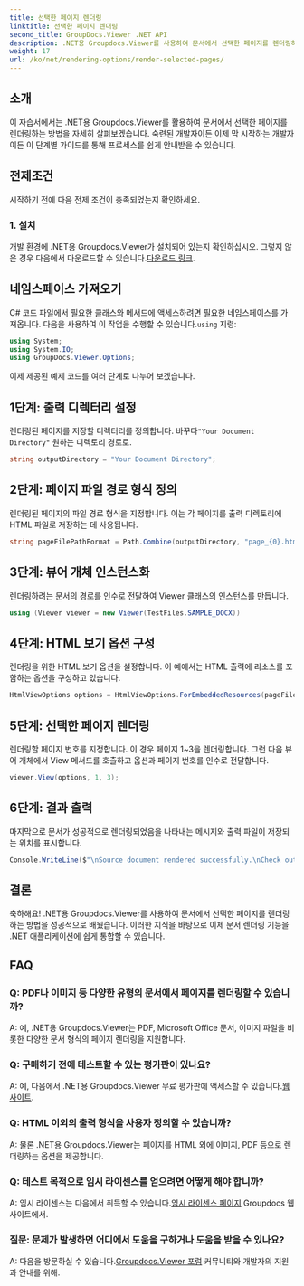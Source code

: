 ```yaml
---
title: 선택한 페이지 렌더링
linktitle: 선택한 페이지 렌더링
second_title: GroupDocs.Viewer .NET API
description: .NET용 Groupdocs.Viewer를 사용하여 문서에서 선택한 페이지를 렌더링하는 방법을 알아보세요. 코드 예제가 포함된 단계별 튜토리얼입니다.
weight: 17
url: /ko/net/rendering-options/render-selected-pages/
---
```

## 소개

이 자습서에서는 .NET용 Groupdocs.Viewer를 활용하여 문서에서 선택한 페이지를 렌더링하는 방법을 자세히 살펴보겠습니다. 숙련된 개발자이든 이제 막 시작하는 개발자이든 이 단계별 가이드를 통해 프로세스를 쉽게 안내받을 수 있습니다.

## 전제조건

시작하기 전에 다음 전제 조건이 충족되었는지 확인하세요.

### 1. 설치

 개발 환경에 .NET용 Groupdocs.Viewer가 설치되어 있는지 확인하십시오. 그렇지 않은 경우 다음에서 다운로드할 수 있습니다.[다운로드 링크](https://releases.groupdocs.com/viewer/net/).

## 네임스페이스 가져오기

C# 코드 파일에서 필요한 클래스와 메서드에 액세스하려면 필요한 네임스페이스를 가져옵니다. 다음을 사용하여 이 작업을 수행할 수 있습니다.`using` 지령:

```csharp
using System;
using System.IO;
using GroupDocs.Viewer.Options;
```

이제 제공된 예제 코드를 여러 단계로 나누어 보겠습니다.

## 1단계: 출력 디렉터리 설정

 렌더링된 페이지를 저장할 디렉터리를 정의합니다. 바꾸다`"Your Document Directory"` 원하는 디렉토리 경로로.

```csharp
string outputDirectory = "Your Document Directory";
```

## 2단계: 페이지 파일 경로 형식 정의

렌더링된 페이지의 파일 경로 형식을 지정합니다. 이는 각 페이지를 출력 디렉토리에 HTML 파일로 저장하는 데 사용됩니다.

```csharp
string pageFilePathFormat = Path.Combine(outputDirectory, "page_{0}.html");
```

## 3단계: 뷰어 개체 인스턴스화

렌더링하려는 문서의 경로를 인수로 전달하여 Viewer 클래스의 인스턴스를 만듭니다.

```csharp
using (Viewer viewer = new Viewer(TestFiles.SAMPLE_DOCX))
```

## 4단계: HTML 보기 옵션 구성

렌더링을 위한 HTML 보기 옵션을 설정합니다. 이 예에서는 HTML 출력에 리소스를 포함하는 옵션을 구성하고 있습니다.

```csharp
HtmlViewOptions options = HtmlViewOptions.ForEmbeddedResources(pageFilePathFormat);
```

## 5단계: 선택한 페이지 렌더링

렌더링할 페이지 번호를 지정합니다. 이 경우 페이지 1~3을 렌더링합니다. 그런 다음 뷰어 개체에서 View 메서드를 호출하고 옵션과 페이지 번호를 인수로 전달합니다.

```csharp
viewer.View(options, 1, 3);
```

## 6단계: 결과 출력

마지막으로 문서가 성공적으로 렌더링되었음을 나타내는 메시지와 출력 파일이 저장되는 위치를 표시합니다.

```csharp
Console.WriteLine($"\nSource document rendered successfully.\nCheck output in {outputDirectory}.");
```

## 결론

축하해요! .NET용 Groupdocs.Viewer를 사용하여 문서에서 선택한 페이지를 렌더링하는 방법을 성공적으로 배웠습니다. 이러한 지식을 바탕으로 이제 문서 렌더링 기능을 .NET 애플리케이션에 쉽게 통합할 수 있습니다.

## FAQ

### Q: PDF나 이미지 등 다양한 유형의 문서에서 페이지를 렌더링할 수 있습니까?

A: 예, .NET용 Groupdocs.Viewer는 PDF, Microsoft Office 문서, 이미지 파일을 비롯한 다양한 문서 형식의 페이지 렌더링을 지원합니다.

### Q: 구매하기 전에 테스트할 수 있는 평가판이 있나요?

 A: 예, 다음에서 .NET용 Groupdocs.Viewer 무료 평가판에 액세스할 수 있습니다.[웹사이트](https://releases.groupdocs.com/).

### Q: HTML 이외의 출력 형식을 사용자 정의할 수 있습니까?

A: 물론 .NET용 Groupdocs.Viewer는 페이지를 HTML 외에 이미지, PDF 등으로 렌더링하는 옵션을 제공합니다.

### Q: 테스트 목적으로 임시 라이센스를 얻으려면 어떻게 해야 합니까?

A: 임시 라이센스는 다음에서 취득할 수 있습니다.[임시 라이센스 페이지](https://purchase.groupdocs.com/temporary-license/) Groupdocs 웹사이트에서.

### 질문: 문제가 발생하면 어디에서 도움을 구하거나 도움을 받을 수 있나요?

 A: 다음을 방문하실 수 있습니다.[Groupdocs.Viewer 포럼](https://forum.groupdocs.com/c/viewer/9) 커뮤니티와 개발자의 지원과 안내를 위해.